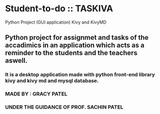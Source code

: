 # Student-to-do  :: TASKIVA
Python Project (GUI application) Kivy and KivyMD

## Python project for assignmet and tasks of the accadimics in an application which acts as a reminder to the students and the teachers aswell.
### It is a desktop application made with python front-end library kivy and kivy md and mysql database.

### MADE BY : GRACY PATEL
### UNDER THE GUIDANCE OF PROF. SACHIN PATEL
